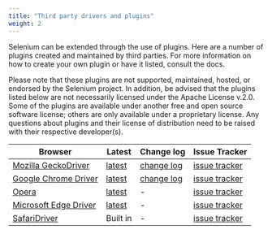 ```yaml
---
title: "Third party drivers and plugins"
weight: 2
---
```


Selenium can be extended through the use of plugins. Here are a number of 
plugins created and maintained by third parties. For more information on how 
to create your own plugin or have it listed, consult the docs.

Please note that these plugins are not supported, maintained, hosted, or 
endorsed by the Selenium project. In addition, be advised that the plugins 
listed below are not necessarily licensed under the Apache License v.2.0. 
Some of the plugins are available under another free and open source software 
license; others are only available under a proprietary license. Any questions 
about plugins and their license of distribution need to be raised with their 
respective developer(s).

|Browser|Latest|Change log|Issue Tracker|
|--- |--- |--- |--- |
|[Mozilla GeckoDriver](https://github.com/mozilla/geckodriver/)|[latest](https://github.com/mozilla/geckodriver/releases)|[change log](https://github.com/mozilla/geckodriver/blob/release/CHANGES.md)|[issue tracker](https://github.com/mozilla/geckodriver/issues)|
|[Google Chrome Driver](https://sites.google.com/a/chromium.org/chromedriver/)|[latest](https://sites.google.com/a/chromium.org/chromedriver/downloads)|[change log](https://sites.google.com/a/chromium.org/chromedriver/downloads)|[issue tracker](https://bugs.chromium.org/p/chromedriver/issues/list)|
|[Opera](http://choice.opera.com/developer/tools/operadriver/)|[latest](https://github.com/operasoftware/operachromiumdriver/releases)|-|[issue tracker](https://github.com/operasoftware/operachromiumdriver/issues)|
|[Microsoft Edge Driver](https://developer.microsoft.com/en-us/microsoft-edge/tools/webdriver/)|[latest](https://developer.microsoft.com/en-us/microsoft-edge/tools/webdriver/#downloads)|-|[issue tracker](https://developer.microsoft.com/en-us/microsoft-edge/platform/issues/)|
|[SafariDriver](https://webkit.org/blog/6900/webdriver-support-in-safari-10/)|Built in|-|[issue tracker](https://bugreport.apple.com/)|
